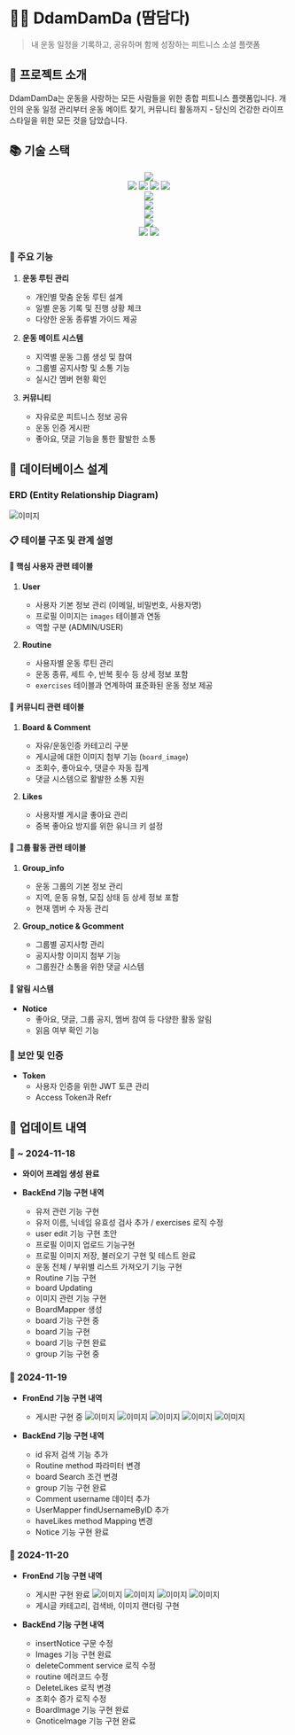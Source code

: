 # 🏋️‍♂️ DdamDamDa (땀담다)

> 내 운동 일정을 기록하고, 공유하며 함께 성장하는 피트니스 소셜 플랫폼

## 📝 프로젝트 소개

DdamDamDa는 운동을 사랑하는 모든 사람들을 위한 종합 피트니스 플랫폼입니다. 개인의 운동 일정 관리부터 운동 메이트 찾기, 커뮤니티 활동까지 - 당신의 건강한 라이프스타일을 위한 모든 것을 담았습니다.


## 📚 기술 스택
<div align=center> 
  <img src="https://img.shields.io/badge/java-007396?style=for-the-badge&logo=java&logoColor=white"> 
  <br>

  <img src="https://img.shields.io/badge/html5-E34F26?style=for-the-badge&logo=html5&logoColor=white">
  <img src="https://img.shields.io/badge/tailwindcss-06B6D4?style=for-the-badge&logo=tailwindcss&logoColor=white">
  <img src="https://img.shields.io/badge/css-1572B6?style=for-the-badge&logo=css3&logoColor=white"> 
  <img src="https://img.shields.io/badge/javascript-F7DF1E?style=for-the-badge&logo=javascript&logoColor=black">
  <br>
  
  <img src="https://img.shields.io/badge/mysql-4479A1?style=for-the-badge&logo=mysql&logoColor=white"> 
  <br>
  
  <img src="https://img.shields.io/badge/vue.js-4FC08D?style=for-the-badge&logo=vue.js&logoColor=white"> 
  <br>
  
  <img src="https://img.shields.io/badge/spring-6DB33F?style=for-the-badge&logo=spring&logoColor=white"> 
  <br>

  <img src="https://img.shields.io/badge/apache tomcat-F8DC75?style=for-the-badge&logo=apachetomcat&logoColor=white">
  <br>
  
  <img src="https://img.shields.io/badge/github-181717?style=for-the-badge&logo=github&logoColor=white">
  <img src="https://img.shields.io/badge/git-F05032?style=for-the-badge&logo=git&logoColor=white">
  <br>
</div>

### 🎯 주요 기능

1. **운동 루틴 관리**
   - 개인별 맞춤 운동 루틴 설계
   - 일별 운동 기록 및 진행 상황 체크
   - 다양한 운동 종류별 가이드 제공

2. **운동 메이트 시스템**
   - 지역별 운동 그룹 생성 및 참여
   - 그룹별 공지사항 및 소통 기능
   - 실시간 멤버 현황 확인

3. **커뮤니티**
   - 자유로운 피트니스 정보 공유
   - 운동 인증 게시판
   - 좋아요, 댓글 기능을 통한 활발한 소통

## 💾 데이터베이스 설계

### ERD (Entity Relationship Diagram)
![이미지](./img/db설계.png)

### 📋 테이블 구조 및 관계 설명

#### 🔷 핵심 사용자 관련 테이블
1. **User**
   - 사용자 기본 정보 관리 (이메일, 비밀번호, 사용자명)
   - 프로필 이미지는 `images` 테이블과 연동
   - 역할 구분 (ADMIN/USER)

2. **Routine**
   - 사용자별 운동 루틴 관리
   - 운동 종류, 세트 수, 반복 횟수 등 상세 정보 포함
   - `exercises` 테이블과 연계하여 표준화된 운동 정보 제공

#### 🔷 커뮤니티 관련 테이블
1. **Board & Comment**
   - 자유/운동인증 카테고리 구분
   - 게시글에 대한 이미지 첨부 기능 (`board_image`)
   - 조회수, 좋아요수, 댓글수 자동 집계
   - 댓글 시스템으로 활발한 소통 지원

2. **Likes**
   - 사용자별 게시글 좋아요 관리
   - 중복 좋아요 방지를 위한 유니크 키 설정

#### 🔷 그룹 활동 관련 테이블
1. **Group_info**
   - 운동 그룹의 기본 정보 관리
   - 지역, 운동 유형, 모집 상태 등 상세 정보 포함
   - 현재 멤버 수 자동 관리

2. **Group_notice & Gcomment**
   - 그룹별 공지사항 관리
   - 공지사항 이미지 첨부 기능
   - 그룹원간 소통을 위한 댓글 시스템

#### 🔷 알림 시스템
- **Notice**
  - 좋아요, 댓글, 그룹 공지, 멤버 참여 등 다양한 활동 알림
  - 읽음 여부 확인 기능

### 🔐 보안 및 인증
- **Token**
  - 사용자 인증을 위한 JWT 토큰 관리
  - Access Token과 Refr
  

## 📝 업데이트 내역
### 📌 ~ 2024-11-18
- **와이어 프레임 생성 완료**

- **BackEnd 기능 구현 내역**
   - 유저 관련 기능 구현
   - 유저 이름, 닉네임 유효성 검사 추가 / exercises 로직 수정
   - user edit 기능 구현 초안
   - 프로필 이미지 업로드 기능구현
   - 프로필 이미지 저장, 불러오기 구현 및 테스트 완료
   - 운동 전체 / 부위별 리스트 가져오기 기능 구현
   - Routine 기능 구현
   - board Updating
   - 이미지 관련 기능 구현
   - BoardMapper 생성
   - board 기능 구현 중
   - board 기능 구현
   - board 기능 구현 완료
   - group 기능 구현 중


### 📌 2024-11-19
- **FronEnd 기능 구현 내역**
   - 게시판 구현 중
   ![이미지](./img/24-11-19-00_로그인.PNG)
   ![이미지](./img/24-11-19-01_게시판목록.PNG)
   ![이미지](./img/24-11-19-02_글쓰기.PNG)
   ![이미지](./img/24-11-19-03_게시글상세&댓글작성.PNG)
   ![이미지](./img/24-11-19-04_게시글수정.PNG)
   

- **BackEnd 기능 구현 내역**
   - id 유저 검색 기능 추가
   - Routine method 파라미터 변경
   - board Search 조건 변경
   - group 기능 구현 완료
   - Comment username 데이터 추가
   - UserMapper findUsernameByID 추가
   - haveLikes method Mapping 변경
   - Notice 기능 구현 완료


### 📌 2024-11-20
- **FronEnd 기능 구현 내역**
   - 게시판 구현 완료
   ![이미지](./img/24-11-20-01_게시글카테고리.PNG)
   ![이미지](./img/24-11-20-02_게시글카테고리.PNG)
   ![이미지](./img/24-11-20-03_검색바.PNG)
   ![이미지](./img/24-11-20-04_게시글이미지.PNG)
   - 게시글 카테고리, 검색바, 이미지 랜더링 구현
   

- **BackEnd 기능 구현 내역**
   - insertNotice 구문 수정
   - Images 기능 구현 완료
   - deleteComment service 로직 수정
   - routine 에러코드 수정
   - DeleteLikes 로직 변경
   - 조회수 증가 로직 수정
   - BoardImage 기능 구현 완료
   - GnoticeImage 기능 구현 완료